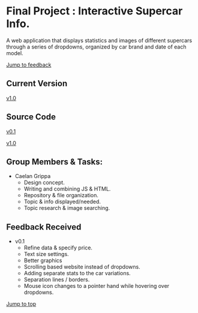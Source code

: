 # Final Project : Interactive Supercar Info.

A web application that displays statistics and images of different supercars through a series of dropdowns, organized by car brand and date of each model.

[Jump to feedback](https://github.com/CG-SKYLN/Program.Project/blob/gh-pages/README.md#feedback-received)

## Current Version
[v1.0](http://supercarstats.great-site.net/)

## Source Code
[v0.1](https://github.com/CG-SKYLN/Program.Project/tree/gh-pages/src/v0.1)

[v1.0](https://github.com/CG-SKYLN/Program.Project/tree/gh-pages/src/Supercar-Stats-v1.0)

## Group Members & Tasks:
  - Caelan Grippa
      - Design concept.
      - Writing and combining JS & HTML.
      - Repository & file organization.
      - Topic & info displayed/needed.
      - Topic research & image searching.

## Feedback Received

- v0.1
  - Refine data & specify price.
  - Text size settings.
  - Better graphics
  - Scrolling based website instead of dropdowns.
  - Adding separate stats to the car variations.
  - Separation lines / borders.
  - Mouse icon changes to a pointer hand while hovering over dropdowns.

[Jump to top](https://github.com/CG-SKYLN/Program.Project/blob/gh-pages/README.md#final-project--interactive-supercar-info)
